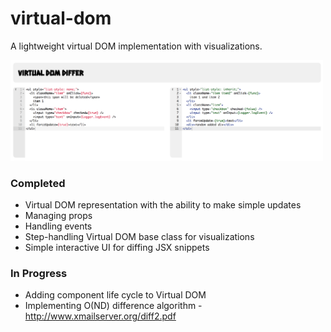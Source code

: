 # virtual-dom

A lightweight virtual DOM implementation with visualizations.

<img src="./images/web.png" width="500"/>

### Completed

* Virtual DOM representation with the ability to make simple updates
* Managing props
* Handling events
* Step-handling Virtual DOM base class for visualizations
* Simple interactive UI for diffing JSX snippets

### In Progress

* Adding component life cycle to Virtual DOM
* Implementing O(ND) difference algorithm - http://www.xmailserver.org/diff2.pdf
